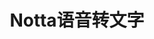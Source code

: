 ---
title: "Notta语音转文字"
description: "专业的语音转文字工具"
tags: ["AI工具", "语音转文字", "办公工具"]
url: "https://www.notta.ai/en/tools/audio-to-text-converter"
--- 